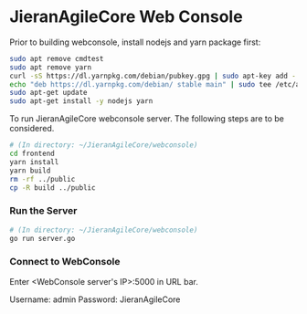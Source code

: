 # JieranAgileCore Web Console

Prior to building webconsole, install nodejs and yarn package first:
```bash
sudo apt remove cmdtest
sudo apt remove yarn
curl -sS https://dl.yarnpkg.com/debian/pubkey.gpg | sudo apt-key add -
echo "deb https://dl.yarnpkg.com/debian/ stable main" | sudo tee /etc/apt/sources.list.d/yarn.list
sudo apt-get update
sudo apt-get install -y nodejs yarn
```

To run JieranAgileCore webconsole server. The following steps are to be considered.
```bash
# (In directory: ~/JieranAgileCore/webconsole)
cd frontend
yarn install
yarn build
rm -rf ../public
cp -R build ../public
```

### Run the Server
```bash
# (In directory: ~/JieranAgileCore/webconsole)
go run server.go
```

### Connect to WebConsole

Enter <WebConsole server's IP>:5000 in URL bar.

Username: admin
Password: JieranAgileCore

